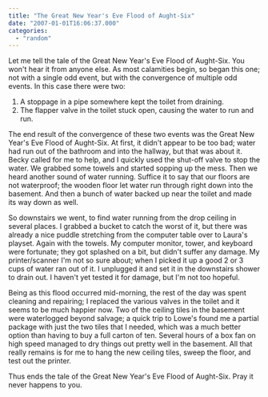 ```yaml
---
title: "The Great New Year's Eve Flood of Aught-Six"
date: "2007-01-01T16:06:37.000"
categories: 
  - "random"
---
```


Let me tell the tale of the Great New Year's Eve Flood of Aught-Six. You won't hear it from anyone else. As most calamities begin, so began this one; not with a single odd event, but with the convergence of multiple odd events. In this case there were two:

1. A stoppage in a pipe somewhere kept the toilet from draining.
2. The flapper valve in the toilet stuck open, causing the water to run and run.

The end result of the convergence of these two events was the Great New Year's Eve Flood of Aught-Six. At first, it didn't appear to be too bad; water had run out of the bathroom and into the hallway, but that was about it. Becky called for me to help, and I quickly used the shut-off valve to stop the water. We grabbed some towels and started sopping up the mess. Then we heard another sound of water running. Suffice it to say that our floors are not waterproof; the wooden floor let water run through right down into the basement. And then a bunch of water backed up near the toilet and made its way down as well.

So downstairs we went, to find water running from the drop ceiling in several places. I grabbed a bucket to catch the worst of it, but there was already a nice puddle stretching from the computer table over to Laura's playset. Again with the towels. My computer monitor, tower, and keyboard were fortunate; they got splashed on a bit, but didn't suffer any damage. My printer/scanner I'm not so sure about; when I picked it up a good 2 or 3 cups of water ran out of it. I unplugged it and set it in the downstairs shower to drain out. I haven't yet tested it for damage, but I'm not too hopeful.

Being as this flood occurred mid-morning, the rest of the day was spent cleaning and repairing; I replaced the various valves in the toilet and it seems to be much happier now. Two of the ceiling tiles in the basement were waterlogged beyond salvage; a quick trip to Lowe's found me a partial package with just the two tiles that I needed, which was a much better option than having to buy a full carton of ten. Several hours of a box fan on high speed managed to dry things out pretty well in the basement. All that really remains is for me to hang the new ceiling tiles, sweep the floor, and test out the printer.

Thus ends the tale of the Great New Year's Eve Flood of Aught-Six. Pray it never happens to you.
